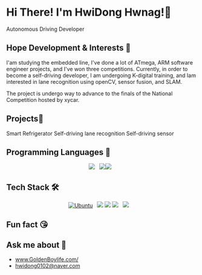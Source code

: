 # Hi There! I'm HwiDong Hwnag!👋
Autonomous Driving Developer

## Hope Development & Interests 🎨
I'am studying the embedded line, I've done a lot of ATmega, ARM software engineer projects, and I've won three competitions. 
Currently, in order to become a self-driving developer, I am undergoing K-digital training, and  Iam interested in lane recognition using openCV, sensor fusion, and SLAM. 

The project is undergo way to advance to the finals of the National Competition hosted by xycar.

## Projects🌱
Smart Refrigerator
Self-driving lane recognition
Self-driving sensor


## Programming Languages 👯

<p align="center">
 <img src="https://img.shields.io/badge/Python-3766AB?style=flat-square&logo=Python&logoColor=white"/></a> &nbsp 
<img src="https://img.shields.io/badge/c++-00599C?style=flat-square&logo=c%2B%2B&logoColor=white"/><img src="https://img.shields.io/badge/C-3766AB?style=flat-square&logo=c&logoColor=red"/></a> &nbsp </p>


## Tech Stack 🛠

<p align="center">
<a href="https://ubuntu.com/" rel="nofollow"><img src="https://camo.githubusercontent.com/2221f840fe3579879bd604dc54688965bd388c979c70152fe7e631de58098770/68747470733a2f2f696d672e736869656c64732e696f2f7374617469632f76313f7374796c653d666c61742d737175617265266c6162656c436f6c6f723d32313231323126636f6c6f723d653935343230266c6f676f436f6c6f723d653935343230266c6162656c3d266d6573736167653d5562756e7475266c6f676f3d7562756e74752623453935343230" alt="Ubuntu" data-canonical-src="https://img.shields.io/static/v1?style=flat-square&amp;labelColor=212121&amp;color=e95420&amp;logoColor=e95420&amp;label=&amp;message=Ubuntu&amp;logo=ubuntu&amp;#E95420" style="max-width: 100%;"></a> &nbsp
<img src="https://img.shields.io/badge/numpy-3766AB?style=flat-square&logo=numpy&logoColor=red"/>  <img src="https://img.shields.io/badge/ros-3766AB?style=flat-square&logo=ros&logoColor=white"/>  <img src="https://img.shields.io/badge/opencv-3766AB?style=flat-square&logo=opencv&logoColor=blue"/>  </a> &nbsp
<img src="https://img.shields.io/badge/Yolo-3766AB?style=flat-square&logo=Yolo&logoColor=Yellow"/></a> &nbsp</a> &nbsp  </p>

## Fun fact 😘  

##  Ask me about 💬
- www.GoldenBoylife.com/
- hwidong0102@naver.com

